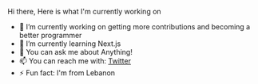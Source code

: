 Hi there, Here is what I'm currently working on

- 🔭 I’m currently working on getting more contributions and becoming a better programmer
- 🌱 I’m currently learning Next.js
- 💬 You can ask me about Anything!
- 📫 You can reach me with: [Twitter](https://twitter.com/Pixlerfrost)
- ⚡ Fun fact: I'm from Lebanon






